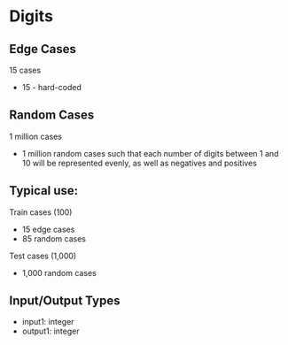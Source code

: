 # Digits

## Edge Cases
15 cases
- 15 - hard-coded

## Random Cases
1 million cases
- 1 million random cases such that each number of digits between 1 and 10 will be represented evenly, as well as negatives and positives

## Typical use:
Train cases (100)
- 15 edge cases
- 85 random cases

Test cases (1,000)
- 1,000 random cases

## Input/Output Types
- input1: integer
- output1: integer
